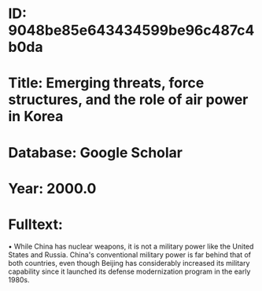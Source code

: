 # ID: 9048be85e643434599be96c487c4b0da
# Title: Emerging threats, force structures, and the role of air power in Korea
# Database: Google Scholar
# Year: 2000.0
# Fulltext:
• While China has nuclear weapons, it is not a military power like the United States and Russia.
China's conventional military power is far behind that of both countries, even though Beijing has considerably increased its military capability since it launched its defense modernization program in the early 1980s.